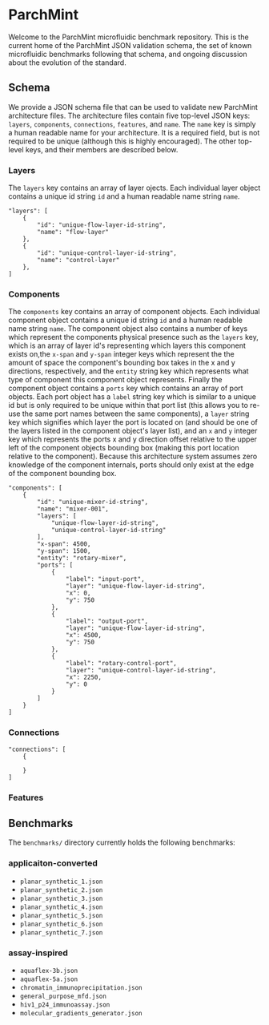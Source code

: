 # ParchMint

Welcome to the ParchMint microfluidic benchmark repository. This is the current home of the ParchMint JSON validation schema, the set of known microfluidic benchmarks following that schema, and ongoing discussion about the evolution of the standard.

## Schema

We provide a JSON schema file that can be used to validate new ParchMint architecture files. The architecture files contain five top-level JSON keys: `layers`, `components`, `connections`, `features`, and `name`. The `name` key is simply a human readable name for your architecture. It is a required field, but is not required to be unique (although this is highly encouraged). The other top-level keys, and their members are described below.

### Layers

The `layers` key contains an array of layer ojects. Each individual layer object contains a unique id string `id` and a human readable name string `name`.

```
"layers": [
    {
        "id": "unique-flow-layer-id-string",
        "name": "flow-layer"
    },
    {
        "id": "unique-control-layer-id-string",
        "name": "control-layer"
    },
]
```

### Components

The `components` key contains an array of component objects. Each individual component object contains a unique id string `id` and a human readable name string `name`. The component object also contains a number of keys which represent the components physical presence such as the `layers` key, which is an array of layer id's representing which layers this component exists on,the `x-span` and `y-span` integer keys which represent the the amount of space the component's bounding box takes in the x and y directions, respectively, and the `entity` string key which represents what type of component this component object represents. Finally the component object contains a `ports` key which contains an array of port objects. Each port object has a `label` string key which is similar to a unique id but is only required to be unique within that port list (this allows you to re-use the same port names between the same components), a `layer` string key which signifies which layer the port is located on (and should be one of the layers listed in the component object's layer list), and an `x` and `y` integer key which represents the ports x and y direction offset relative to the upper left of the component objects bounding box (making this port location relative to the component). Because this architecture system assumes zero knowledge of the component internals, ports should only exist at the edge of the component bounding box.

```
"components": [
    {
        "id": "unique-mixer-id-string",
        "name": "mixer-001",
        "layers": [
            "unique-flow-layer-id-string",
            "unique-control-layer-id-string"
        ],
        "x-span": 4500,
        "y-span": 1500,
        "entity": "rotary-mixer",
        "ports": [
            {
                "label": "input-port",
                "layer": "unique-flow-layer-id-string",
                "x": 0,
                "y": 750
            },
            {
                "label": "output-port",
                "layer": "unique-flow-layer-id-string",
                "x": 4500,
                "y": 750
            },
            {
                "label": "rotary-control-port",
                "layer": "unique-control-layer-id-string",
                "x": 2250,
                "y": 0
            }
        ]
    }
]
```

### Connections

```
"connections": [
    {

    }
]
```

### Features

## Benchmarks

The `benchmarks/` directory currently holds the following benchmarks:

### applicaiton-converted

* `planar_synthetic_1.json`
* `planar_synthetic_2.json`
* `planar_synthetic_3.json`
* `planar_synthetic_4.json`
* `planar_synthetic_5.json`
* `planar_synthetic_6.json`
* `planar_synthetic_7.json`

### assay-inspired

* `aquaflex-3b.json`
* `aquaflex-5a.json`
* `chromatin_immunoprecipitation.json`
* `general_purpose_mfd.json`
* `hiv1_p24_immunoassay.json`
* `molecular_gradients_generator.json`
